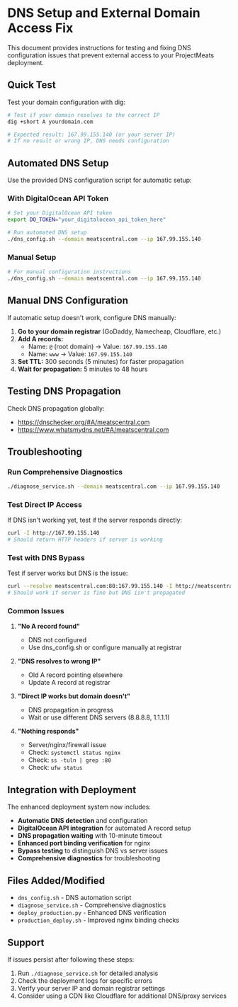 # DNS Setup and External Domain Access Fix

This document provides instructions for testing and fixing DNS configuration issues that prevent external access to your ProjectMeats deployment.

## Quick Test

Test your domain configuration with dig:
```bash
# Test if your domain resolves to the correct IP
dig +short A yourdomain.com

# Expected result: 167.99.155.140 (or your server IP)
# If no result or wrong IP, DNS needs configuration
```

## Automated DNS Setup

Use the provided DNS configuration script for automatic setup:

### With DigitalOcean API Token
```bash
# Set your DigitalOcean API token
export DO_TOKEN="your_digitalocean_api_token_here"

# Run automated DNS setup
./dns_config.sh --domain meatscentral.com --ip 167.99.155.140
```

### Manual Setup
```bash
# For manual configuration instructions
./dns_config.sh --domain meatscentral.com --ip 167.99.155.140
```

## Manual DNS Configuration

If automatic setup doesn't work, configure DNS manually:

1. **Go to your domain registrar** (GoDaddy, Namecheap, Cloudflare, etc.)
2. **Add A records:**
   - Name: `@` (root domain) → Value: `167.99.155.140`
   - Name: `www` → Value: `167.99.155.140`
3. **Set TTL:** 300 seconds (5 minutes) for faster propagation
4. **Wait for propagation:** 5 minutes to 48 hours

## Testing DNS Propagation

Check DNS propagation globally:
- https://dnschecker.org/#A/meatscentral.com
- https://www.whatsmydns.net/#A/meatscentral.com

## Troubleshooting

### Run Comprehensive Diagnostics
```bash
./diagnose_service.sh --domain meatscentral.com --ip 167.99.155.140
```

### Test Direct IP Access
If DNS isn't working yet, test if the server responds directly:
```bash
curl -I http://167.99.155.140
# Should return HTTP headers if server is working
```

### Test with DNS Bypass
Test if server works but DNS is the issue:
```bash
curl --resolve meatscentral.com:80:167.99.155.140 -I http://meatscentral.com
# Should work if server is fine but DNS isn't propagated
```

### Common Issues

1. **"No A record found"**
   - DNS not configured
   - Use dns_config.sh or configure manually at registrar

2. **"DNS resolves to wrong IP"**
   - Old A record pointing elsewhere
   - Update A record at registrar

3. **"Direct IP works but domain doesn't"**
   - DNS propagation in progress
   - Wait or use different DNS servers (8.8.8.8, 1.1.1.1)

4. **"Nothing responds"**
   - Server/nginx/firewall issue
   - Check: `systemctl status nginx`
   - Check: `ss -tuln | grep :80`
   - Check: `ufw status`

## Integration with Deployment

The enhanced deployment system now includes:

- **Automatic DNS detection** and configuration
- **DigitalOcean API integration** for automated A record setup
- **DNS propagation waiting** with 10-minute timeout
- **Enhanced port binding verification** for nginx
- **Bypass testing** to distinguish DNS vs server issues
- **Comprehensive diagnostics** for troubleshooting

## Files Added/Modified

- `dns_config.sh` - DNS automation script
- `diagnose_service.sh` - Comprehensive diagnostics
- `deploy_production.py` - Enhanced DNS verification
- `production_deploy.sh` - Improved nginx binding checks

## Support

If issues persist after following these steps:
1. Run `./diagnose_service.sh` for detailed analysis
2. Check the deployment logs for specific errors
3. Verify your server IP and domain registrar settings
4. Consider using a CDN like Cloudflare for additional DNS/proxy services